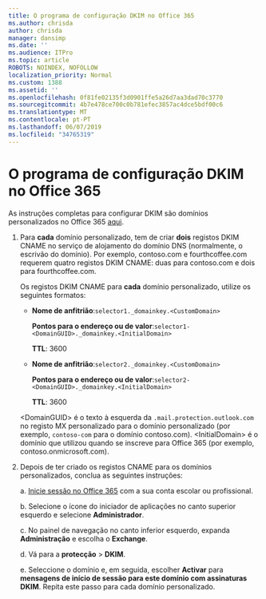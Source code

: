 ```yaml
---
title: O programa de configuração DKIM no Office 365
ms.author: chrisda
author: chrisda
manager: dansimp
ms.date: ''
ms.audience: ITPro
ms.topic: article
ROBOTS: NOINDEX, NOFOLLOW
localization_priority: Normal
ms.custom: 1388
ms.assetid: ''
ms.openlocfilehash: 0f81fe02135f3d0901ffe5a26d7aa3dad70c3770
ms.sourcegitcommit: 4b7e478ce700c0b781efec3857ac4dce5bdf00c6
ms.translationtype: MT
ms.contentlocale: pt-PT
ms.lasthandoff: 06/07/2019
ms.locfileid: "34765319"
---
```

# <a name="setup-dkim-in-office-365"></a>O programa de configuração DKIM no Office 365

As instruções completas para configurar DKIM são domínios personalizados no Office 365 [aqui](https://docs.microsoft.com/office365/SecurityCompliance/use-dkim-to-validate-outbound-email#what-you-need-to-do-to-manually-set-up-dkim-in-office-365).

1. Para **cada** domínio personalizado, tem de criar **dois** registos DKIM CNAME no serviço de alojamento do domínio DNS (normalmente, o escrivão do domínio). Por exemplo, contoso.com e fourthcoffee.com requerem quatro registos DKIM CNAME: duas para contoso.com e dois para fourthcoffee.com.

   Os registos DKIM CNAME para **cada** domínio personalizado, utilize os seguintes formatos:

   - **Nome de anfitrião**:`selector1._domainkey.<CustomDomain>`

     **Pontos para o endereço ou de valor**:`selector1-<DomainGUID>._domainkey.<InitialDomain>`

     **TTL**: 3600

   - **Nome de anfitrião**:`selector2._domainkey.<CustomDomain>`

     **Pontos para o endereço ou de valor**:`selector2-<DomainGUID>._domainkey.<InitialDomain>`

     **TTL**: 3600

   \<DomainGUID\> é o texto à esquerda da `.mail.protection.outlook.com` no registo MX personalizado para o domínio personalizado (por exemplo, `contoso-com` para o domínio contoso.com). \<InitialDomain\> é o domínio que utilizou quando se inscreve para Office 365 (por exemplo, contoso.onmicrosoft.com).

2. Depois de ter criado os registos CNAME para os domínios personalizados, conclua as seguintes instruções:

   a. [Inicie sessão no Office 365](https://support.office.microsoft.com/article/e9eb7d51-5430-4929-91ab-6157c5a050b4) com a sua conta escolar ou profissional.

   b. Selecione o ícone do iniciador de aplicações no canto superior esquerdo e selecione **Administrador**.

   c. No painel de navegação no canto inferior esquerdo, expanda **Administração** e escolha o **Exchange**.

   d. Vá para a **protecção** > **DKIM**.

   e. Seleccione o domínio e, em seguida, escolher **Activar** para **mensagens de início de sessão para este domínio com assinaturas DKIM**. Repita este passo para cada domínio personalizado.
